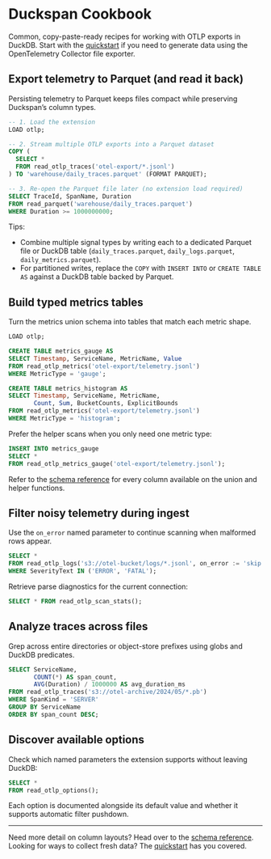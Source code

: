 # Duckspan Cookbook

Common, copy-paste-ready recipes for working with OTLP exports in DuckDB. Start with the [quickstart](../quickstart/README.md) if you need to generate data using the OpenTelemetry Collector file exporter.

## Export telemetry to Parquet (and read it back)

Persisting telemetry to Parquet keeps files compact while preserving Duckspan’s column types.

```sql
-- 1. Load the extension
LOAD otlp;

-- 2. Stream multiple OTLP exports into a Parquet dataset
COPY (
  SELECT *
  FROM read_otlp_traces('otel-export/*.jsonl')
) TO 'warehouse/daily_traces.parquet' (FORMAT PARQUET);

-- 3. Re-open the Parquet file later (no extension load required)
SELECT TraceId, SpanName, Duration
FROM read_parquet('warehouse/daily_traces.parquet')
WHERE Duration >= 1000000000;
```

Tips:
- Combine multiple signal types by writing each to a dedicated Parquet file or DuckDB table (`daily_traces.parquet`, `daily_logs.parquet`, `daily_metrics.parquet`).
- For partitioned writes, replace the `COPY` with `INSERT INTO` or `CREATE TABLE AS` against a DuckDB table backed by Parquet.

## Build typed metrics tables

Turn the metrics union schema into tables that match each metric shape.

```sql
LOAD otlp;

CREATE TABLE metrics_gauge AS
SELECT Timestamp, ServiceName, MetricName, Value
FROM read_otlp_metrics('otel-export/telemetry.jsonl')
WHERE MetricType = 'gauge';

CREATE TABLE metrics_histogram AS
SELECT Timestamp, ServiceName, MetricName,
       Count, Sum, BucketCounts, ExplicitBounds
FROM read_otlp_metrics('otel-export/telemetry.jsonl')
WHERE MetricType = 'histogram';
```

Prefer the helper scans when you only need one metric type:

```sql
INSERT INTO metrics_gauge
SELECT *
FROM read_otlp_metrics_gauge('otel-export/telemetry.jsonl');
```

Refer to the [schema reference](../schema/README.md#metrics) for every column available on the union and helper functions.

## Filter noisy telemetry during ingest

Use the `on_error` named parameter to continue scanning when malformed rows appear.

```sql
SELECT *
FROM read_otlp_logs('s3://otel-bucket/logs/*.jsonl', on_error := 'skip')
WHERE SeverityText IN ('ERROR', 'FATAL');
```

Retrieve parse diagnostics for the current connection:

```sql
SELECT * FROM read_otlp_scan_stats();
```

## Analyze traces across files

Grep across entire directories or object-store prefixes using globs and DuckDB predicates.

```sql
SELECT ServiceName,
       COUNT(*) AS span_count,
       AVG(Duration) / 1000000 AS avg_duration_ms
FROM read_otlp_traces('s3://otel-archive/2024/05/*.pb')
WHERE SpanKind = 'SERVER'
GROUP BY ServiceName
ORDER BY span_count DESC;
```

## Discover available options

Check which named parameters the extension supports without leaving DuckDB:

```sql
SELECT *
FROM read_otlp_options();
```

Each option is documented alongside its default value and whether it supports automatic filter pushdown.

---

Need more detail on column layouts? Head over to the [schema reference](../schema/README.md). Looking for ways to collect fresh data? The [quickstart](../quickstart/README.md) has you covered.
